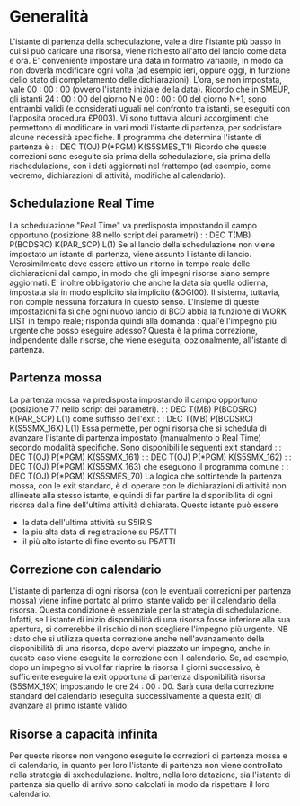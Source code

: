 
# Generalità
L'istante di partenza della schedulazione, vale a dire l'istante più basso in cui si può caricare una risorsa, viene richiesto all'atto del lancio come data e ora.
E' conveniente impostare una data in formatro variabile, in modo da non doverla modificare ogni volta (ad esempio ieri, oppure oggi, in funzione dello stato di completamento delle dichiarazioni).
L'ora, se non impostata, vale 00 : 00 : 00 (ovvero l'istante iniziale della data). Ricordo che in SMEUP, gli istanti 24 : 00 : 00 del giorno N e 00 : 00 : 00 del giorno N+1, sono entrambi validi (e considerati uguali nel confronto tra istanti, se eseguiti con l'apposita procedura £P003).
Vi sono tuttavia alcuni accorgimenti che permettono di modificare in vari modi l'istante di partenza, per soddisfare alcune necessità specifiche.
Il programma che determina l'istante di partenza è
 :  : DEC T(OJ) P(*PGM) K(S5SMES_T1)
Ricordo che queste correzioni sono eseguite sia prima della schedulazione, sia prima della rischedulazione, con i dati aggiornati nel frattempo (ad esempio, come vedremo, dichiarazioni di attività, modifiche al calendario).

## Schedulazione Real Time
La schedulazione "Real Time" va predisposta impostando il campo opportuno (posizione 88 nello script dei parametri)
 :  : DEC T(MB) P(BCDSRC) K(PAR_SCP) L(1)
Se al lancio della schedulazione non viene impostato un istante di partenza, viene assunto l'istante di lancio.
Verosimilmente deve essere attivo un ritorno in tempo reale delle dichiarazioni dal campo, in modo che gli impegni risorse siano sempre aggiornati.
E' inoltre obbligatorio che anche la data sia quella odierna, impostata sia in modo esplicito sia implicito (&OGI00). Il sistema, tuttavia, non compie nessuna forzatura in questo senso.
L'insieme di queste impostazioni fa sì che ogni nuovo lancio di BCD abbia la funzione di WORK LIST in tempo reale; risponda quindi alla domanda :  qual'è l'impegno più urgente che posso eseguire adesso?
Questa è la prima correzione, indipendente dalle risorse, che viene eseguita, opzionalmente, all'istante di partenza.

## Partenza mossa
La partenza mossa  va predisposta impostando il campo opportuno (posizione 77 nello script dei parametri).
 :  : DEC T(MB) P(BCDSRC) K(PAR_SCP)  L(1)
come suffisso dell'exit
 :  : DEC T(MB) P(BCDSRC) K(S5SMX_16X)  L(1)
Essa permette, per ogni risorsa che si schedula di avanzare l'istante di partenza impostato (manualmento o Real Time) secondo modalità specifiche.
Sono disponibili le seguenti exit standard
 :  : DEC T(OJ) P(*PGM) K(S5SMX_161)
 :  : DEC T(OJ) P(*PGM) K(S5SMX_162)
 :  : DEC T(OJ) P(*PGM) K(S5SMX_163)
che eseguono il programma comune
 :  : DEC T(OJ) P(*PGM) K(S5SMES_70)
La logica che sottintende la partenza mossa, con le exit standard, è di operare con le dichiarazioni di attività non allineate alla stesso istante, e quindi di far partire la disponibilità di ogni risorsa dalla fine dell'ultima attività dichiarata.
Questo istante può essere
* la data dell'ultima attività su S5IRIS
* la più alta data di registrazione su P5ATTI
* il più alto istante di fine evento su P5ATTI

## Correzione con calendario
L'istante di partenza di ogni risorsa (con le eventuali correzioni per partenza mossa) viene infine portato al primo istante valido per il calendario della risorsa. Questa condizione è essenziale per la strategia di schedulazione. Infatti, se l'istante di inizio disponibilità di una risorsa fosse inferiore alla sua apertura, si correrebbe il rischio di non scegliere l'impegno più urgente.
NB :  dato che si utilizza questa correzione anche nell'avanzamento della disponibilità di una risorsa, dopo avervi piazzato un impegno, anche in questo caso viene eseguita la correzione  con il calendario. Se, ad esempio, dopo un impegno si vuol far riaprire la risorsa il giorni successivo, è sufficiente eseguire la exit opportuna di partenza disponibilità risorsa (S5SMX_19X) impostando le ore 24 : 00 : 00. Sarà cura della correzione standard del calendario (eseguita successivamente a questa exit) di avanzare al primo istante valido.

## Risorse a capacità infinita
Per queste risorse non vengono eseguite le correzioni di partenza mossa e di calendario, in quanto per loro l'istante di partenza non viene controllato nella strategia di sxchedulazione. Inoltre, nella loro datazione, sia l'istante di partenza sia quello di arrivo sono calcolati in modo da rispettare il loro calendario.


